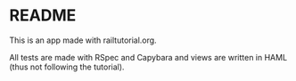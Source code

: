 # README

This is an app made with railtutorial.org.

All tests are made with RSpec and Capybara and views are written in HAML (thus not following the tutorial).
